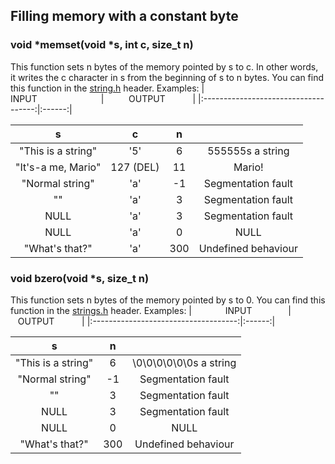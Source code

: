## Filling memory with a constant byte

### void *memset(void *s, int c, size_t n)
This function sets n bytes of the memory pointed by s to c. In other words, it writes the c character in s from the beginning of s to n bytes. You can find this function in the [string.h](https://www.tutorialspoint.com/c_standard_library/string_h.htm) header.
Examples:
| &emsp;&emsp;&emsp;&emsp;&emsp;&emsp;&emsp;INPUT&emsp;&emsp;&emsp;&emsp;&emsp;&emsp;&emsp; | &emsp;&emsp;&nbsp;&nbsp;OUTPUT&emsp;&nbsp;&emsp;&nbsp;&nbsp; |
|:------------------------------------:|:------:|

| s | c | n ||
|:---:|:---:|:---:|:---:|
| "This is a string" | '5' | 6 | 555555s a string |
| "It's-a me, Mario" | 127 (DEL) | 11 | Mario! |
| "Normal string" | 'a' | -1 | Segmentation fault |
| "" | 'a' | 3 | Segmentation fault |
| NULL | 'a' | 3 | Segmentation fault |
| NULL | 'a' | 0 | NULL |
| "What's that?" | 'a' | 300 | Undefined behaviour |

### void bzero(void *s, size_t n)
This function sets n bytes of the memory pointed by s to 0. You can find this function in the [strings.h](https://pubs.opengroup.org/onlinepubs/007908775/xsh/strings.h.html) header.
Examples:
| &emsp;&emsp;&emsp;&nbsp;&nbsp;INPUT&nbsp;&nbsp;&nbsp;&emsp;&emsp;&emsp; | &emsp;&emsp;&nbsp;&nbsp;&nbsp;OUTPUT&emsp;&nbsp;&emsp;&nbsp;&nbsp; |
|:------------------------------------:|:------:|

| s | n ||
|:---:|:---:|:---:|
| "This is a string" | 6 | \0\0\0\0\0\0s a string |
| "Normal string" | -1 | Segmentation fault |
| "" | 3 | Segmentation fault |
| NULL | 3 | Segmentation fault |
| NULL | 0 | NULL |
| "What's that?" | 300 | Undefined behaviour |
